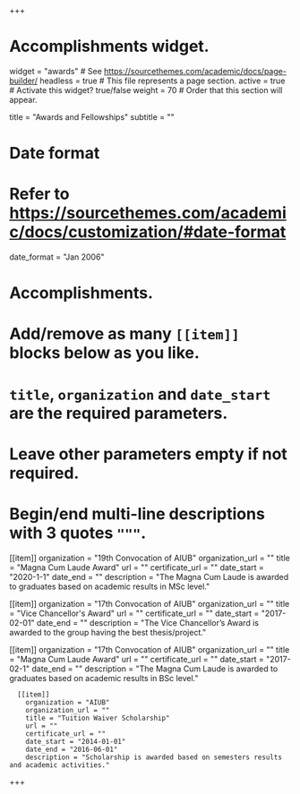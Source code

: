 +++
# Accomplishments widget.
widget = "awards"  # See https://sourcethemes.com/academic/docs/page-builder/
headless = true  # This file represents a page section.
active = true  # Activate this widget? true/false
weight = 70  # Order that this section will appear.

title = "Awards and Fellowships"
subtitle = ""

# Date format
#   Refer to https://sourcethemes.com/academic/docs/customization/#date-format
date_format = "Jan 2006"

# Accomplishments.
#   Add/remove as many `[[item]]` blocks below as you like.
#   `title`, `organization` and `date_start` are the required parameters.
#   Leave other parameters empty if not required.
#   Begin/end multi-line descriptions with 3 quotes `"""`.

[[item]]
  organization = "19th Convocation of AIUB"
  organization_url = ""
  title = "Magna Cum Laude Award"
  url = ""
  certificate_url = ""
  date_start = "2020-1-1"
  date_end = ""
  description = "The Magna Cum Laude is awarded to graduates based on academic results in MSc level."

[[item]]
  organization = "17th Convocation of AIUB"
  organization_url = ""
  title = "Vice Chancellor's Award"
  url = ""
  certificate_url = ""
  date_start = "2017-02-01"
  date_end = ""
  description = "The Vice Chancellor’s Award is awarded to the group having the best thesis/project."

  [[item]]
    organization = "17th Convocation of AIUB"
    organization_url = ""
    title = "Magna Cum Laude Award"
    url = ""
    certificate_url = ""
    date_start = "2017-02-1"
    date_end = ""
    description = "The Magna Cum Laude is awarded to graduates based on academic results in BSc level."


      [[item]]
        organization = "AIUB"
        organization_url = ""
        title = "Tuition Waiver Scholarship"
        url = ""
        certificate_url = ""
        date_start = "2014-01-01"
        date_end = "2016-06-01"
        description = "Scholarship is awarded based on semesters results and academic activities."

+++
